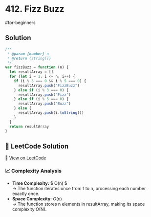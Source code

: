 # 412. Fizz Buzz

#for-beginners

## Solution

```javascript
/**
 * @param {number} n
 * @return {string[]}
 */
var fizzBuzz = function (n) {
  let resultArray = []
  for (let i = 1; i <= n; i++) {
    if (i % 3 === 0 && i % 5 === 0) {
      resultArray.push("FizzBuzz")
    } else if (i % 3 === 0) {
      resultArray.push("Fizz")
    } else if (i % 5 === 0) {
      resultArray.push("Buzz")
    } else {
      resultArray.push(i.toString())
    }
  }
  return resultArray
}
```

## 📝 LeetCode Solution

🔗 [View on LeetCode](https://leetcode.com/problems/fizz-buzz/submissions/)

### 📈 Complexity Analysis

- **Time Complexity:** $ O(n) $ <br>
  → The function iterates once from 1 to n, processing each number exactly once.
  <br>
- **Space Complexity:** $O(n)$ <br>
  → The function stores n elements in resultArray, making its space complexity O(N).

